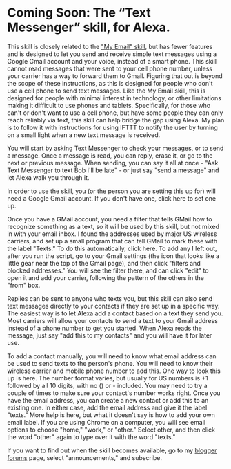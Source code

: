 # Coming Soon: The “Text Messenger” skill, for Alexa.  

This skill is closely related to the <a href='https://beckyricha.github.io/alexa-gmail/'>"My Email" skill</a>, but has fewer features and is designed to let you send and receive simple text messages using a Google Gmail account and your voice, instead of a smart phone.  This skill cannot read messages that were sent to your cell phone number, unless your carrier has a way to forward them to Gmail.  Figuring that out is beyond the scope of these instructions, as this is designed for people who don't use a cell phone to send text messages. Like the My Email skill, this is designed for people with minimal interest in technology, or other limitations making it difficult to use phones and tablets.  Specifically, for those who can't or don't want to use a cell phone, but have some people they can only reach reliably via text, this skill can help bridge the gap using Alexa.  My plan is to follow it with instructions for using IFTTT to notify the user by turning on a small light when a new text message is received.

You will start by asking Text Messenger to check your messages, or to send a message. Once a message is read, you can reply, erase it, or go to the next or previous message.  When sending, you can say it all at once - "Ask Text Messenger to text Bob I'll be late" - or just say "send a message" and let Alexa walk you through it.

In order to use the skill, you (or the person you are setting this up for) will need a Google Gmail account.  If you don't have one, click here to set one up.

Once you have a GMail account, you need a filter that tells GMail how to recognize something as a text, so it will be used by this skill, but not mixed in with your email inbox.  I found the addresses used by major US wireless carriers, and set up a small program that can tell GMail to mark these with the label "Texts."  To do this automatically, click here.  To add any I left out, after you run the script, go to your Gmail settings (the icon that looks like a little gear near the top of the Gmail page), and then click "filters and blocked addresses."  You will see the filter there, and can click "edit" to open it and add your carrier, following the pattern of the others in the "from" box.  

Replies can be sent to anyone who texts you, but this skill can also send text messages directly to your contacts if they are set up in a specific way.  The easiest way is to let Alexa add a contact based on a text they send you.  Most carriers will allow your contacts to send a text to your Gmail address instead of a phone number to get you started.  When Alexa reads the message, just say "add this to my contacts" and you will have it for later use.

To add a contact manually, you will need to know what email address can be used to send texts to the person's phone.  You will need to know their wireless carrier and mobile phone number to add this.  One way to look this up is here.  The number format varies, but usually for US numbers is +1 followed by all 10 digits, with no () or - included.  You may need to try a couple of times to make sure your contact's number works right.  Once you have the email address, you can create a new contact or add this to an existing one.  In either case, add the email address and give it the label "texts."  More help is here, but what it doesn't say is how to add your own email label.  If you are using Chrome on a computer, you will see email options to choose "home," "work," or "other."  Select other, and then click the word "other" again to type over it with the word "texts."

If you want to find out when the skill becomes available, go to my <a href='http://email-skill.blogspot.com/p/forum.html'>blogger forums</a> page, select "announcements," and subscribe.

<script src="//z-na.amazon-adsystem.com/widgets/onejs?MarketPlace=US&adInstanceId=ae042d4b-1dc0-49c9-bdcb-c75f357c93af&storeId=seniorhacks-20"></script>

<script>
  (function(i,s,o,g,r,a,m){i['GoogleAnalyticsObject']=r;i[r]=i[r]||function(){
  (i[r].q=i[r].q||[]).push(arguments)},i[r].l=1*new Date();a=s.createElement(o),
  m=s.getElementsByTagName(o)[0];a.async=1;a.src=g;m.parentNode.insertBefore(a,m)
  })(window,document,'script','https://www.google-analytics.com/analytics.js','ga');

  ga('create', 'UA-89762317-3', 'auto');
  ga('send', 'pageview');

</script>
